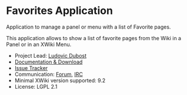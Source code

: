 # Favorites Application

Application to manage a panel or menu with a list of Favorite pages.

This application allows to show a list of favorite pages from the Wiki in a Panel or in an XWiki Menu.

* Project Lead: [Ludovic Dubost](https://www.xwiki.org/xwiki/bin/view/XWiki/ludovic) 
* [Documentation & Download](https://extensions.xwiki.org/xwiki/bin/view/Extension/Favorites%20Application/) 
* [Issue Tracker](https://jira.xwiki.org/browse/XFAV) 
* Communication: [Forum](https://forum.xwiki.org/c/Devs>), [IRC](https://dev.xwiki.org/xwiki/bin/view/Community/IRC>) 
* Minimal XWiki version supported: 9.2 
* License: LGPL 2.1
